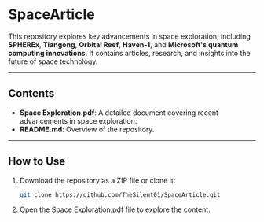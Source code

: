 # SpaceArticle


This repository explores key advancements in space exploration, including **SPHEREx**, **Tiangong**, **Orbital Reef**, **Haven-1**, and **Microsoft's quantum computing innovations**. It contains articles, research, and insights into the future of space technology.

---

## **Contents**
- **Space Exploration.pdf**: A detailed document covering recent advancements in space exploration.
- **README.md**: Overview of the repository.

---

## **How to Use**
1. Download the repository as a ZIP file or clone it:
   ```bash
   git clone https://github.com/TheSilent01/SpaceArticle.git
   ```
2. Open the Space Exploration.pdf file to explore the content.
